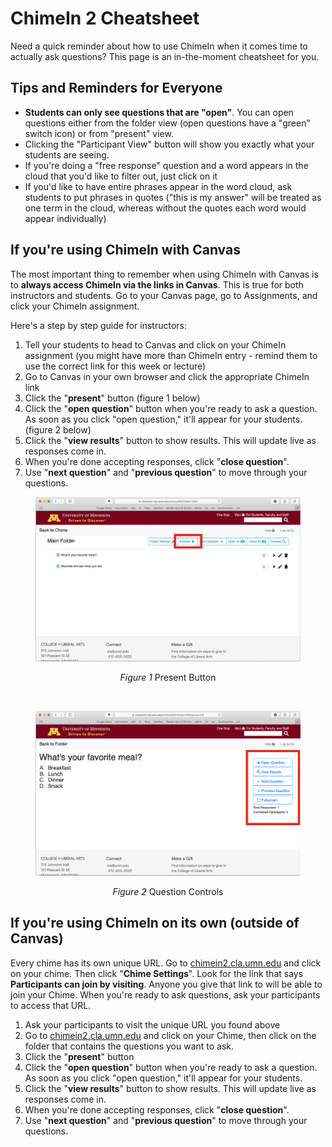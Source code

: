 # ChimeIn 2 Cheatsheet

Need a quick reminder about how to use ChimeIn when it comes time to actually ask questions? This page is an in-the-moment cheatsheet for you.

## Tips and Reminders for Everyone

- **Students can only see questions that are "open"**. You can open questions either from the folder view (open questions have a "green" switch icon) or from "present" view.
- Clicking the "Participant View" button will show you exactly what your students are seeing.
- If you're doing a "free response" question and a word appears in the cloud that you'd like to filter out, just click on it
- If you'd like to have entire phrases appear in the word cloud, ask students to put phrases in quotes ("this is my answer" will be treated as one term in the cloud, whereas without the quotes each word would appear individually)

## If you're using ChimeIn with Canvas

The most important thing to remember when using ChimeIn with Canvas is to **always access ChimeIn via the links in Canvas**. This is true for both instructors and students. Go to your Canvas page, go to Assignments, and click your ChimeIn assignment.

Here's a step by step guide for instructors:

1. Tell your students to head to Canvas and click on your ChimeIn assignment (you might have more than ChimeIn entry - remind them to use the correct link for this week or lecture)
2. Go to Canvas in your own browser and click the appropriate ChimeIn link
3. Click the "**present**" button (figure 1 below)
4. Click the "**open question**" button when you're ready to ask a question. As soon as you click "open question," it'll appear for your students. (figure 2 below)
5. Click the "**view results**" button to show results. This will update live as responses come in.
6. When you're done accepting responses, click "**close question**".
7. Use "**next question**" and "**previous question**" to move through your questions.

<figure align='center'>

![Present Control](./present.png)

 <figcaption><i>Figure 1</i> Present Button</figcaption>
</figure>

<p>&nbsp</p>

<figure align='center'>

![Sidebar Controls](./controls.png)

<figcaption><i>Figure 2</i> Question Controls</figcaption>
</figure>

## If you're using ChimeIn on its own (outside of Canvas)

Every chime has its own unique URL. Go to [chimein2.cla.umn.edu](http://chimein2.cla.umn.edu) and click on your chime. Then click "**Chime Settings**". Look for the link that says **Participants can join by visiting**. Anyone you give that link to will be able to join your Chime. When you're ready to ask questions, ask your participants to access that URL.

1. Ask your participants to visit the unique URL you found above
2. Go to [chimein2.cla.umn.edu](http://chimein2.cla.umn.edu) and click on your Chime, then click on the folder that contains the questions you want to ask.
3. Click the "**present**" button
4. Click the "**open question**" button when you're ready to ask a question. As soon as you click "open question," it'll appear for your students.
5. Click the "**view results**" button to show results. This will update live as responses come in.
6. When you're done accepting responses, click "**close question**".
7. Use "**next question**" and "**previous question**" to move through your questions.
